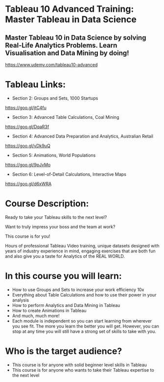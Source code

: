 # Tableau 10 Advanced Training: Master Tableau in Data Science

## Master Tableau 10 in Data Science by solving Real-Life Analytics Problems. Learn Visualisation and Data Mining by doing!

https://www.udemy.com/tableau10-advanced

# Tableau Links:

* Section 2: Groups and Sets, 1000 Startups

https://goo.gl/jtC4fu

* Section 3: Advanced Table Calculations, Coal Mining

https://goo.gl/DqaR3f

* Section 4: Advanced Data Preparation and Analytics, Australian Retail

https://goo.gl/yDk9uQ

* Section 5: Animations, World Populations

https://goo.gl/9pJvMo

* Section 6: Level-of-Detail Calculations, Interactive Maps

https://goo.gl/d6xWRA

# Course Description:

Ready to take your Tableau skills to the next level? 

Want to truly impress your boss and the team at work?

This course is for you!

Hours of professional Tableau Video training, unique datasets designed with years of industry experience in mind, engaging exercises that are both fun and also give you a taste for Analytics of the REAL WORLD.

# In this course you will learn:

* How to use Groups and Sets to increase your work efficiency 10x
* Everything about Table Calculations and how to use their power in your analysis
* How to perform Analytics and Data Mining in Tableau
* How to create Animations in Tableau
* And much, much more!
* Each module is independent so you can start learning from wherever you see fit. The more you learn the better you will get. However, you can stop at any time you will still have a strong set of skills to take with you.

# Who is the target audience?

* This course is for anyone with solid beginner level skills in Tableau
* This course is for anyone who wants to take their Tableau expertise to the next level
